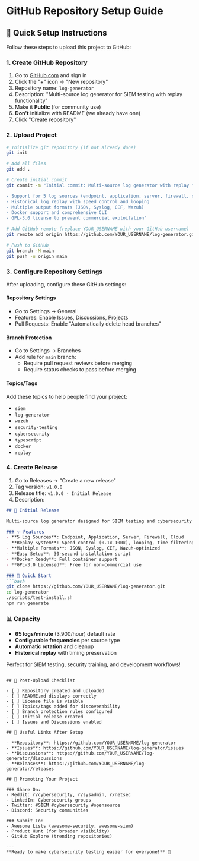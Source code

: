 # GitHub Repository Setup Guide

## 🚀 Quick Setup Instructions

Follow these steps to upload this project to GitHub:

### 1. Create GitHub Repository

1. Go to [GitHub.com](https://github.com) and sign in
2. Click the "+" icon → "New repository"
3. Repository name: `log-generator`
4. Description: "Multi-source log generator for SIEM testing with replay functionality"
5. Make it **Public** (for community use)
6. **Don't** initialize with README (we already have one)
7. Click "Create repository"

### 2. Upload Project

```bash
# Initialize git repository (if not already done)
git init

# Add all files
git add .

# Create initial commit
git commit -m "Initial commit: Multi-source log generator with replay functionality

- Support for 5 log sources (endpoint, application, server, firewall, cloud)
- Historical log replay with speed control and looping
- Multiple output formats (JSON, Syslog, CEF, Wazuh)
- Docker support and comprehensive CLI
- GPL-3.0 license to prevent commercial exploitation"

# Add GitHub remote (replace YOUR_USERNAME with your GitHub username)
git remote add origin https://github.com/YOUR_USERNAME/log-generator.git

# Push to GitHub
git branch -M main
git push -u origin main
```

### 3. Configure Repository Settings

After uploading, configure these GitHub settings:

#### Repository Settings
- Go to Settings → General
- Features: Enable Issues, Discussions, Projects
- Pull Requests: Enable "Automatically delete head branches"

#### Branch Protection
- Go to Settings → Branches
- Add rule for `main` branch:
  - Require pull request reviews before merging
  - Require status checks to pass before merging

#### Topics/Tags
Add these topics to help people find your project:
- `siem`
- `log-generator`
- `wazuh`
- `security-testing`
- `cybersecurity`
- `typescript`
- `docker`
- `replay`

### 4. Create Release

1. Go to Releases → "Create a new release"
2. Tag version: `v1.0.0`
3. Release title: `v1.0.0 - Initial Release`
4. Description:
```markdown
## 🎉 Initial Release

Multi-source log generator designed for SIEM testing and cybersecurity training.

### ✨ Features
- **5 Log Sources**: Endpoint, Application, Server, Firewall, Cloud
- **Replay System**: Speed control (0.1x-100x), looping, time filtering
- **Multiple Formats**: JSON, Syslog, CEF, Wazuh-optimized
- **Easy Setup**: 30-second installation script
- **Docker Ready**: Full container support
- **GPL-3.0 Licensed**: Free for non-commercial use

### 🚀 Quick Start
```bash
git clone https://github.com/YOUR_USERNAME/log-generator.git
cd log-generator
./scripts/test-install.sh
npm run generate
```

### 📊 Capacity
- **65 logs/minute** (3,900/hour) default rate
- **Configurable frequencies** per source type
- **Automatic rotation** and cleanup
- **Historical replay** with timing preservation

Perfect for SIEM testing, security training, and development workflows!
```

## 📝 Post-Upload Checklist

- [ ] Repository created and uploaded
- [ ] README.md displays correctly
- [ ] License file is visible
- [ ] Topics/tags added for discoverability
- [ ] Branch protection rules configured
- [ ] Initial release created
- [ ] Issues and Discussions enabled

## 🔗 Useful Links After Setup

- **Repository**: https://github.com/YOUR_USERNAME/log-generator
- **Issues**: https://github.com/YOUR_USERNAME/log-generator/issues
- **Discussions**: https://github.com/YOUR_USERNAME/log-generator/discussions
- **Releases**: https://github.com/YOUR_USERNAME/log-generator/releases

## 🌟 Promoting Your Project

### Share On:
- Reddit: r/cybersecurity, r/sysadmin, r/netsec
- LinkedIn: Cybersecurity groups
- Twitter: #SIEM #cybersecurity #opensource
- Discord: Security communities

### Submit To:
- Awesome Lists (awesome-security, awesome-siem)
- Product Hunt (for broader visibility)
- GitHub Explore (trending repositories)

---
**Ready to make cybersecurity testing easier for everyone!** 🚀
